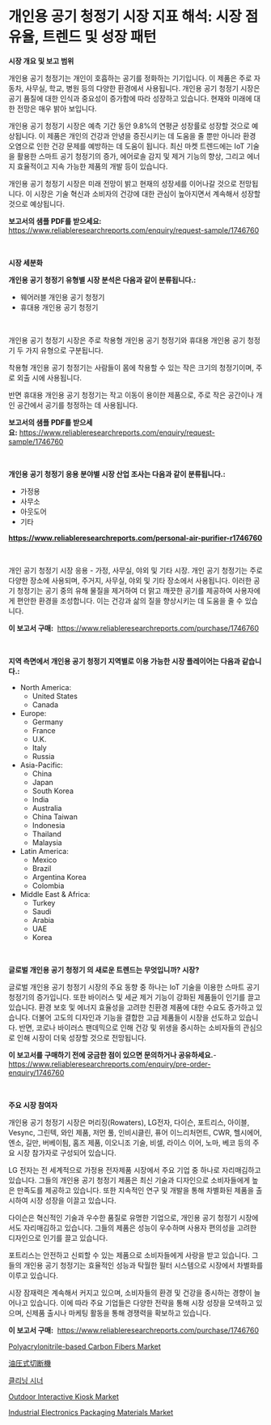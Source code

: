 <p><h1>개인용 공기 청정기 시장 지표 해석: 시장 점유율, 트렌드 및 성장 패턴</h1></p><p><strong>시장 개요 및 보고 범위</strong></p>
<p><p>개인용 공기 청정기는 개인이 호흡하는 공기를 정화하는 기기입니다. 이 제품은 주로 자동차, 사무실, 학교, 병원 등의 다양한 환경에서 사용됩니다. 개인용 공기 청정기 시장은 공기 품질에 대한 인식과 중요성이 증가함에 따라 성장하고 있습니다. 현재와 미래에 대한 전망은 매우 밝아 보입니다.</p><p>개인용 공기 청정기 시장은 예측 기간 동안 9.8%의 연평균 성장률로 성장할 것으로 예상됩니다. 이 제품은 개인의 건강과 안녕을 증진시키는 데 도움을 줄 뿐만 아니라 환경 오염으로 인한 건강 문제를 예방하는 데 도움이 됩니다. 최신 마켓 트렌드에는 IoT 기술을 활용한 스마트 공기 청정기의 증가, 에어로솔 감지 및 제거 기능의 향상, 그리고 에너지 효율적이고 지속 가능한 제품의 개발 등이 있습니다.</p><p>개인용 공기 청정기 시장은 미래 전망이 밝고 현재의 성장세를 이어나갈 것으로 전망됩니다. 이 시장은 기술 혁신과 소비자의 건강에 대한 관심이 높아지면서 계속해서 성장할 것으로 예상됩니다.</p></p>
<p><strong>보고서의 샘플 PDF를 받으세요:</strong> <a href="https://www.reliableresearchreports.com/enquiry/request-sample/1746760">https://www.reliableresearchreports.com/enquiry/request-sample/1746760</a></p>
<p>&nbsp;</p>
<p><strong>시장 세분화</strong></p>
<p><strong>개인용 공기 청정기 유형별 시장 분석은 다음과 같이 분류됩니다.:</strong></p>
<p><ul><li>웨어러블 개인용 공기 청정기</li><li>휴대용 개인용 공기 청정기</li></ul></p>
<p>&nbsp;</p>
<p><p>개인용 공기 청정기 시장은 주로 착용형 개인용 공기 청정기와 휴대용 개인용 공기 청정기 두 가지 유형으로 구분됩니다. </p><p>착용형 개인용 공기 청정기는 사람들이 몸에 착용할 수 있는 작은 크기의 청정기이며, 주로 외출 시에 사용됩니다. </p><p>반면 휴대용 개인용 공기 청정기는 작고 이동이 용이한 제품으로, 주로 작은 공간이나 개인 공간에서 공기를 청정하는 데 사용됩니다.</p></p>
<p><strong>보고서의 샘플 PDF를 받으세요:</strong>&nbsp;<a href="https://www.reliableresearchreports.com/enquiry/request-sample/1746760">https://www.reliableresearchreports.com/enquiry/request-sample/1746760</a></p>
<p>&nbsp;</p>
<p><strong> 개인용 공기 청정기 응용 분야별 시장 산업 조사는 다음과 같이 분류됩니다.:</strong></p>
<p><ul><li>가정용</li><li>사무소</li><li>아웃도어</li><li>기타</li></ul></p>
<p><strong><a href="https://www.reliableresearchreports.com/personal-air-purifier-r1746760">https://www.reliableresearchreports.com/personal-air-purifier-r1746760</a></strong></p>
<p>&nbsp;</p>
<p><p>개인 공기 청정기 시장 응용 - 가정, 사무실, 야외 및 기타 시장. 개인 공기 청정기는 주로 다양한 장소에 사용되며, 주거지, 사무실, 야외 및 기타 장소에서 사용됩니다. 이러한 공기 청정기는 공기 중의 유해 물질을 제거하여 더 맑고 깨끗한 공기를 제공하여 사용자에게 편안한 환경을 조성합니다. 이는 건강과 삶의 질을 향상시키는 데 도움을 줄 수 있습니다.</p></p>
<p><strong>이 보고서 구매:</strong>&nbsp; <a href="https://www.reliableresearchreports.com/purchase/1746760">https://www.reliableresearchreports.com/purchase/1746760</a></p>
<p>&nbsp;</p>
<p><strong>지역 측면에서 개인용 공기 청정기 지역별로 이용 가능한 시장 플레이어는 다음과 같습니다.:</strong></p>
<p><ul>
    <li>
        North America:
        <ul>
            <li>United States</li>
            <li>Canada</li>
        </ul>
    </li>
    <li>
        Europe:
        <ul>
            <li>Germany</li>
            <li>France</li>
            <li>U.K.</li>
            <li>Italy</li>
            <li>Russia</li>
        </ul>
    </li>
    <li>
        Asia-Pacific:
        <ul>
            <li>China</li>
            <li>Japan</li>
            <li>South Korea</li>
            <li>India</li>
            <li>Australia</li>
            <li>China Taiwan</li>
            <li>Indonesia</li>
            <li>Thailand</li>
            <li>Malaysia</li>
        </ul>
    </li>
    <li>
        Latin America:
        <ul>
            <li>Mexico</li>
            <li>Brazil</li>
            <li>Argentina Korea</li>
            <li>Colombia</li>
        </ul>
    </li>
    <li>
        Middle East & Africa:
        <ul>
            <li>Turkey</li>
            <li>Saudi</li>
            <li>Arabia</li>
            <li>UAE</li>
            <li>Korea</li>
        </ul>
    </li>
    </ul></p>
<p>&nbsp;</p>
<p><strong>글로벌 개인용 공기 청정기 의 새로운 트렌드는 무엇입니까? 시장?</strong></p>
<p><p>글로벌 개인용 공기 청정기 시장의 주요 동향 중 하나는 IoT 기술을 이용한 스마트 공기 청정기의 증가입니다. 또한 바이러스 및 세균 제거 기능이 강화된 제품들이 인기를 끌고 있습니다. 환경 보호 및 에너지 효율성을 고려한 친환경 제품에 대한 수요도 증가하고 있습니다. 더불어 고도의 디자인과 기능을 결합한 고급 제품들이 시장을 선도하고 있습니다. 반면, 코로나 바이러스 팬데믹으로 인해 건강 및 위생을 중시하는 소비자들의 관심으로 인해 시장이 더욱 성장할 것으로 전망됩니다.</p></p>
<p><strong>이 보고서를 구매하기 전에 궁금한 점이 있으면 문의하거나 공유하세요.</strong>- <a href="https://www.reliableresearchreports.com/enquiry/pre-order-enquiry/1746760">https://www.reliableresearchreports.com/enquiry/pre-order-enquiry/1746760</a></p>
<p>&nbsp;</p>
<p><strong>주요 시장 참여자</strong></p>
<p><p>개인용 공기 청정기 시장은 머리징(Rowaters), LG전자, 다이슨, 포트리스, 아이블, Vesync, 그린텍, 와인 제품, 저먼 풀, 인비시클린, 퓨어 이느리처먼트, CWR, 헬시에어, 엔소, 길만, 버베이틤, 홈즈 제품, 이오니조 기술, 비셀, 라이스 이어, 노마, 베코 등의 주요 시장 참가자로 구성되어 있습니다.</p><p>LG 전자는 전 세계적으로 가정용 전자제품 시장에서 주요 기업 중 하나로 자리매김하고 있습니다. 그들의 개인용 공기 청정기 제품은 최신 기술과 디자인으로 소비자들에게 높은 만족도를 제공하고 있습니다. 또한 지속적인 연구 및 개발을 통해 차별화된 제품을 출시하여 시장 성장을 이끌고 있습니다.</p><p>다이슨은 혁신적인 기술과 우수한 품질로 유명한 기업으로, 개인용 공기 청정기 시장에서도 자리매김하고 있습니다. 그들의 제품은 성능이 우수하며 사용자 편의성을 고려한 디자인으로 인기를 끌고 있습니다.</p><p>포트리스는 안전하고 신뢰할 수 있는 제품으로 소비자들에게 사랑을 받고 있습니다. 그들의 개인용 공기 청정기는 효율적인 성능과 탁월한 필터 시스템으로 시장에서 차별화를 이루고 있습니다.</p><p>시장 잠재력은 계속해서 커지고 있으며, 소비자들의 환경 및 건강을 중시하는 경향이 늘어나고 있습니다. 이에 따라 주요 기업들은 다양한 전략을 통해 시장 성장을 모색하고 있으며, 신제품 출시나 마케팅 활동을 통해 경쟁력을 확보하고 있습니다.</p></p>
<p><strong>이 보고서 구매:</strong>&nbsp;&nbsp;<a href="https://www.reliableresearchreports.com/purchase/1746760">https://www.reliableresearchreports.com/purchase/1746760</a></p>
<p><p><a href="https://www.linkedin.com/pulse/polyacrylonitrile-based-carbon-fibers-market-research-report-ccmbc?trackingId=3dGm1zzCK8LsjYXZrcTTZA%3D%3D">Polyacrylonitrile-based Carbon Fibers Market</a></p><p><a href="https://github.com/hwbcz413288296/Market-Research-Report-List-1/blob/main/893785727013.md">油圧式切断機</a></p><p><a href="https://github.com/fredrickeglers/Market-Research-Report-List-1/blob/main/582367724933.md">클리닝 시너</a></p><p><a href="https://github.com/derrinmiltonellis35gcl/Market-Research-Report-List-2/blob/main/outdoor-interactive-kiosk-market.md">Outdoor Interactive Kiosk Market</a></p><p><a href="https://www.linkedin.com/pulse/industrial-electronics-packaging-materials-market-insights-zuojc?trackingId=nI%2Bnle7Jp8J%2FKDm0QURRhQ%3D%3D">Industrial Electronics Packaging Materials Market</a></p></p>